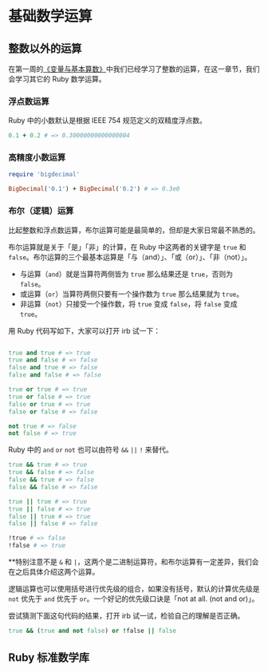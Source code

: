 # 基础数学运算

## 整数以外的运算

在第一周的[《变量与基本算数》](/chapter01/variables.md)中我们已经学习了整数的运算，在这一章节，我们会学习其它的 Ruby 数学运算。

### 浮点数运算

Ruby 中的小数默认是根据 IEEE 754 规范定义的双精度浮点数。

```ruby
0.1 + 0.2 # => 0.30000000000000004
```

### 高精度小数运算

```ruby
require 'bigdecimal'

BigDecimal('0.1') + BigDecimal('0.2') # => 0.3e0
```

### 布尔（逻辑）运算

比起整数和浮点数运算，布尔运算可能是最简单的，但却是大家日常最不熟悉的。

布尔运算就是关于「是」「非」的计算，在 Ruby 中这两者的关键字是 `true` 和 `false`。布尔运算的三个最基本运算是「与（and）」、「或（or）」、「非（not）」。

- 与运算（`and`）就是当算符两侧皆为 `true` 那么结果还是 `true`，否则为 `false`。
- 或运算（`or`）当算符两侧只要有一个操作数为 `true` 那么结果就为 `true`。
- 非运算（`not`）只接受一个操作数，将 `true` 变成 `false`，将 `false` 变成 `true`。

用 Ruby 代码写如下，大家可以打开 irb 试一下：

```ruby

true and true # => true
true and false # => false
false and true # => false
false and false # => false

true or true # => true
true or false # => true
false or true # => true
false or false # => false

not true # => false
not false # => true
```

Ruby 中的 `and` `or` `not` 也可以由符号 `&&` `||` `!` 来替代。

```ruby
true && true # => true
true && false # => false
false && true # => false
false && false # => false

true || true # => true
true || false # => true
false || true # => true
false || false # => false

!true # => false
!false # => true
```

**特别注意不是 `&` 和 `|`，这两个是二进制运算符，和布尔运算有一定差异，我们会在之后具体介绍这两个运算。

逻辑运算也可以使用括号进行优先级的组合，如果没有括号，默认的计算优先级是 `not` 优先于 `and` 优先于 `or`。一个好记的优先级口诀是「not at all. (not and or)」。

尝试猜测下面这句代码的结果，打开 irb 试一试，检验自己的理解是否正确。

```ruby
true && (true and not false) or !false || false
```

## Ruby 标准数学库
